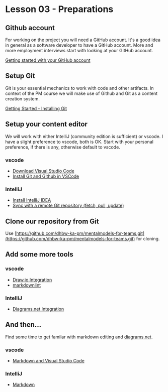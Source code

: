 # Lesson 03 - Preparations

## Github account

For working on the project you will need a GitHub account. It's a good idea in general as a software developer to have a GitHub account. More and more employment interviews start with looking at your GitHub account.

[Getting started with your GitHub account](https://docs.github.com/en/get-started/onboarding/getting-started-with-your-github-account)

## Setup Git

Git is your essential mechanics to work with code and other artifacts. In context of the PM course we will make use of Github and Git as a content creation system.

[Getting Started - Installing Git](https://git-scm.com/book/en/v2/Getting-Started-Installing-Git)

## Setup your content editor

We will work with either IntelliJ (community edition is sufficient) or vscode. I have a slight preference to vscode, both is OK. Start with your personal preference, if there is any, otherwise default to vscode.

### vscode

* [Download Visual Studio Code](https://code.visualstudio.com/download)
* [Install Git and Github in VSCode](https://www.jcchouinard.com/install-git-in-vscode)

### IntelliJ

* [Install IntelliJ IDEA](https://www.jetbrains.com/help/idea/installation-guide.html)
* [Sync with a remote Git repository (fetch, pull, update)](https://www.jetbrains.com/help/idea/sync-with-a-remote-repository.html)

## Clone our repository from Git

Use [https://github.com/dhbw-ka-pm/mentalmodels-for-teams.git](https://github.com/dhbw-ka-pm/mentalmodels-for-teams.git) for cloning.

## Add some more tools

### vscode

* [Draw.io Integration](https://marketplace.visualstudio.com/items?itemName=hediet.vscode-drawio)
* [markdownlint](https://marketplace.visualstudio.com/items?itemName=DavidAnson.vscode-markdownlint)

### IntelliJ

* [Diagrams.​net Integration](https://plugins.jetbrains.com/plugin/15635-diagrams-net-integration)

## And then...

Find some time to get familar with markdown editing and [diagrams.net](https://www.diagrams.net/doc/).

### vscode

* [Markdown and Visual Studio Code](https://code.visualstudio.com/docs/languages/markdown)

### IntelliJ

* [Markdown](https://www.jetbrains.com/help/idea/markdown.html)